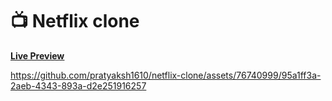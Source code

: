 # 📺 Netflix clone

 <a href="https://pratyaksh1610.github.io/netflix-clone/"><u><b><span>Live Preview</span></u></b></a>

https://github.com/pratyaksh1610/netflix-clone/assets/76740999/95a1ff3a-2aeb-4343-893a-d2e251916257

